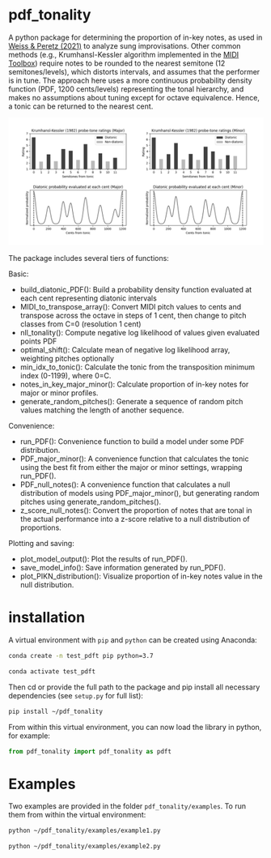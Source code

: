 # pdf_tonality

A python package for determining the proportion of in-key notes, as used in [Weiss & Peretz (2021)](https://psyarxiv.com/xev3w/) to analyze sung improvisations. Other common methods (e.g., Krumhansl-Kessler algorithm implemented in the [MIDI Toolbox](https://github.com/miditoolbox/1.1/blob/master/miditoolbox/kkkey.m)) require notes to be rounded to the nearest semitone (12 semitones/levels), which distorts intervals, and assumes that the performer is in tune. The approach here uses a more continuous probability density function (PDF, 1200 cents/levels) representing the tonal hierarchy, and makes no assumptions about tuning except for octave equivalence. Hence, a tonic can be returned to the nearest cent.

![](https://github.com/m-w-w/pdf_tonality/blob/main/figures/KK_v_PDF.png)

The package includes several tiers of functions:

Basic:
- build_diatonic_PDF(): Build a probability density function evaluated at each cent representing diatonic intervals
- MIDI_to_transpose_array(): Convert MIDI pitch values to cents and transpose across the octave in steps of 1 cent, then change to pitch classes from C=0 (resolution 1 cent)
- nll_tonality(): Compute negative log likelihood of values given evaluated points PDF
- optimal_shift(): Calculate mean of negative log likelihood array, weighting pitches optionally
- min_idx_to_tonic(): Calculate the tonic from the transposition minimum index (0-1199), where 0=C.
- notes_in_key_major_minor(): Calculate proportion of in-key notes for major or minor profiles.
- generate_random_pitches(): Generate a sequence of random pitch values matching the length of another sequence.

Convenience:
- run_PDF(): Convenience function to build a model under some PDF distribution.
- PDF_major_minor(): A convenience function that calculates the tonic using the best fit from either the major or minor settings, wrapping run_PDF().
- PDF_null_notes(): A convenience function that calculates a null distribution of models using PDF_major_minor(), but generating random pitches using generate_random_pitches().
- z_score_null_notes(): Convert the proportion of notes that are tonal in the actual performance into a z-score relative to a null distribution of proportions.

Plotting and saving:
- plot_model_output(): Plot the results of run_PDF().
- save_model_info(): Save information generated by run_PDF().
- plot_PIKN_distribution(): Visualize proportion of in-key notes value in the null distribution.

# installation

A virtual environment with `pip` and `python` can be created using Anaconda:

```bash
conda create -n test_pdft pip python=3.7
```

```bash
conda activate test_pdft
```

Then cd or provide the full path to the package and pip install all necessary dependencies (see `setup.py` for full list):

```bash
pip install ~/pdf_tonality
```

From within this virtual environment, you can now load the library in python, for example:
```python
from pdf_tonality import pdf_tonality as pdft
```

# Examples

Two examples are provided in the folder `pdf_tonality/examples`. To run them from within the virtual environment:

```bash
python ~/pdf_tonality/examples/example1.py
```

```bash
python ~/pdf_tonality/examples/example2.py
```
